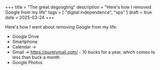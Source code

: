 +++
title = "The great degoogling"
description = "Here's how I removed Google from my life"
tags = [
    "digital independence",
    "vps"
]
draft = true
date = 2025-03-24
+++

Here's how I went about removing Google from my life:

- Google Drive
- Smartphone
- Calendar ->
- Gmail -> https://purelymail.com/ - 10 bucks for a year, which comes to less than buck a month
- Google Photos
